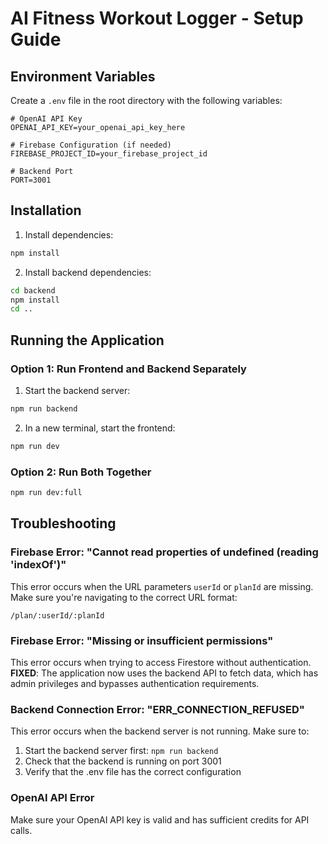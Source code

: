 # AI Fitness Workout Logger - Setup Guide

## Environment Variables

Create a `.env` file in the root directory with the following variables:

```
# OpenAI API Key
OPENAI_API_KEY=your_openai_api_key_here

# Firebase Configuration (if needed)
FIREBASE_PROJECT_ID=your_firebase_project_id

# Backend Port
PORT=3001
```

## Installation

1. Install dependencies:
```bash
npm install
```

2. Install backend dependencies:
```bash
cd backend
npm install
cd ..
```

## Running the Application

### Option 1: Run Frontend and Backend Separately

1. Start the backend server:
```bash
npm run backend
```

2. In a new terminal, start the frontend:
```bash
npm run dev
```

### Option 2: Run Both Together

```bash
npm run dev:full
```

## Troubleshooting

### Firebase Error: "Cannot read properties of undefined (reading 'indexOf')"
This error occurs when the URL parameters `userId` or `planId` are missing. Make sure you're navigating to the correct URL format:
```
/plan/:userId/:planId
```

### Firebase Error: "Missing or insufficient permissions"
This error occurs when trying to access Firestore without authentication. **FIXED**: The application now uses the backend API to fetch data, which has admin privileges and bypasses authentication requirements.

### Backend Connection Error: "ERR_CONNECTION_REFUSED"
This error occurs when the backend server is not running. Make sure to:
1. Start the backend server first: `npm run backend`
2. Check that the backend is running on port 3001
3. Verify that the .env file has the correct configuration

### OpenAI API Error
Make sure your OpenAI API key is valid and has sufficient credits for API calls. 